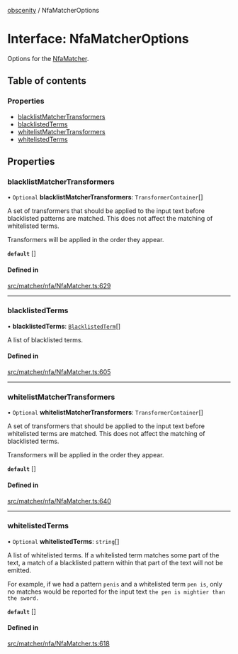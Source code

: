[obscenity](../README.md) / NfaMatcherOptions

# Interface: NfaMatcherOptions

Options for the [NfaMatcher](../classes/NfaMatcher.md).

## Table of contents

### Properties

- [blacklistMatcherTransformers](NfaMatcherOptions.md#blacklistmatchertransformers)
- [blacklistedTerms](NfaMatcherOptions.md#blacklistedterms)
- [whitelistMatcherTransformers](NfaMatcherOptions.md#whitelistmatchertransformers)
- [whitelistedTerms](NfaMatcherOptions.md#whitelistedterms)

## Properties

### blacklistMatcherTransformers

• `Optional` **blacklistMatcherTransformers**: `TransformerContainer`[]

A set of transformers that should be applied to the input text before
blacklisted patterns are matched. This does not affect the matching of
whitelisted terms.

Transformers will be applied in the order they appear.

**`default`** []

#### Defined in

[src/matcher/nfa/NfaMatcher.ts:629](https://github.com/jo3-l/obscenity/blob/ba53cd3/src/matcher/nfa/NfaMatcher.ts#L629)

___

### blacklistedTerms

• **blacklistedTerms**: [`BlacklistedTerm`](BlacklistedTerm.md)[]

A list of blacklisted terms.

#### Defined in

[src/matcher/nfa/NfaMatcher.ts:605](https://github.com/jo3-l/obscenity/blob/ba53cd3/src/matcher/nfa/NfaMatcher.ts#L605)

___

### whitelistMatcherTransformers

• `Optional` **whitelistMatcherTransformers**: `TransformerContainer`[]

A set of transformers that should be applied to the input text before
whitelisted terms are matched. This does not affect the matching of
blacklisted terms.

Transformers will be applied in the order they appear.

**`default`** []

#### Defined in

[src/matcher/nfa/NfaMatcher.ts:640](https://github.com/jo3-l/obscenity/blob/ba53cd3/src/matcher/nfa/NfaMatcher.ts#L640)

___

### whitelistedTerms

• `Optional` **whitelistedTerms**: `string`[]

A list of whitelisted terms. If a whitelisted term matches some part of
the text, a match of a blacklisted pattern within that part of the text
will not be emitted.

For example, if we had a pattern `penis` and a whitelisted term `pen is`,
only no matches would be reported for the input text `the pen is mightier
than the sword.`

**`default`** []

#### Defined in

[src/matcher/nfa/NfaMatcher.ts:618](https://github.com/jo3-l/obscenity/blob/ba53cd3/src/matcher/nfa/NfaMatcher.ts#L618)
